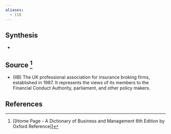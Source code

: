 ```yaml
---
aliases:
  - IIB
---
```

## Synthesis
- 
## Source [^1]
- (IIB) The UK professional association for insurance broking firms, established in 1987. It represents the views of its members to the Financial Conduct Authority, parliament, and other policy makers.
## References

[^1]: [[Home Page - A Dictionary of Business and Management 6th Edition by Oxford Reference]]